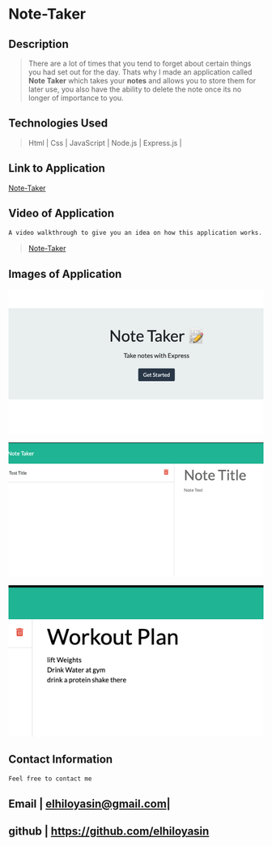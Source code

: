 # Note-Taker

## Description

>There are a lot of times that you tend to forget about certain things you had set out for the day. Thats why I made an application called __Note Taker__ which takes your __notes__ and allows you to store them for later use, you also have the ability to delete the note once its no longer of importance to you.

## Technologies Used
>Html |
>Css |
>JavaScript |
> Node.js |
>Express.js |
## Link to Application

[Note-Taker](https://young-lake-20601.herokuapp.com/)


## Video of Application
```bash
A video walkthrough to give you an idea on how this application works.
```

>[Note-Taker](https://www.youtube.com/watch?v=x6lxjz0akwI&ab_channel=YasinElhilo)



## Images of Application 

![Note-Taker](images/homepage.png)

![Note-Taker](images/notetaker.png)

![Note-Taker](images/workoutplan.png)


## Contact Information

```
Feel free to contact me
```
 >
  Email | elhiloyasin@gmail.com|
  ------------------------------ 
  github | https://github.com/elhiloyasin
  ------------------------------ 















